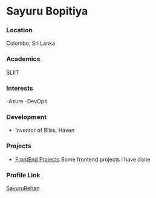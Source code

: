 # Sayuru Bopitiya

### Location

Colombo, Sri Lanka

### Academics

SLIIT

### Interests

-Azure
-DevOps

### Development

- Inventor of Bliss, Haven

### Projects

- [FrontEnd Projects](https://github.com/SayuruRehan/Frontend-Projects) Some frontend projects i have done

### Profile Link

[SayuruRehan](https://github.com/SayuruRehan)